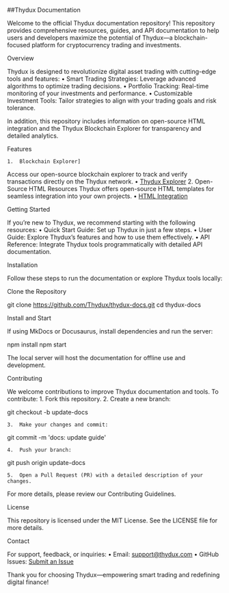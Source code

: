 ##Thydux Documentation

Welcome to the official Thydux documentation repository! This repository provides comprehensive resources, guides, and API documentation to help users and developers maximize the potential of Thydux—a blockchain-focused platform for cryptocurrency trading and investments.

Overview

Thydux is designed to revolutionize digital asset trading with cutting-edge tools and features:
	•	Smart Trading Strategies: Leverage advanced algorithms to optimize trading decisions.
	•	Portfolio Tracking: Real-time monitoring of your investments and performance.
	•	Customizable Investment Tools: Tailor strategies to align with your trading goals and risk tolerance.

In addition, this repository includes information on open-source HTML integration and the Thydux Blockchain Explorer for transparency and detailed analytics.

Features

	1.	Blockchain Explorer]
Access our open-source blockchain explorer to track and verify transactions directly on the Thydux network.
	•	[Thydux Explorer]()
	2.	Open-Source HTML Resources
Thydux offers open-source HTML templates for seamless integration into your own projects.
	•	[HTML Integration](https://www.dropbox.com/scl/fi/3y3pqi63tvz2fpzxmi8x6/THYDUX-1.html?rlkey=bop6i7vires9itxtsoa90qlxg&st=xss3c8y1&dl=0)

Getting Started

If you’re new to Thydux, we recommend starting with the following resources:
	•	Quick Start Guide: Set up Thydux in just a few steps.
	•	User Guide: Explore Thydux’s features and how to use them effectively.
	•	API Reference: Integrate Thydux tools programmatically with detailed API documentation.

Installation

Follow these steps to run the documentation or explore Thydux tools locally:

Clone the Repository

git clone https://github.com/Thydux/thydux-docs.git
cd thydux-docs

Install and Start

If using MkDocs or Docusaurus, install dependencies and run the server:

npm install
npm start

The local server will host the documentation for offline use and development.

Contributing

We welcome contributions to improve Thydux documentation and tools. To contribute:
	1.	Fork this repository.
	2.	Create a new branch:

git checkout -b update-docs


	3.	Make your changes and commit:

git commit -m 'docs: update guide'


	4.	Push your branch:

git push origin update-docs


	5.	Open a Pull Request (PR) with a detailed description of your changes.

For more details, please review our Contributing Guidelines.

License

This repository is licensed under the MIT License. See the LICENSE file for more details.

Contact

For support, feedback, or inquiries:
	•	Email: support@thydux.com
	•	GitHub Issues: [Submit an Issue]()

Thank you for choosing Thydux—empowering smart trading and redefining digital finance!
